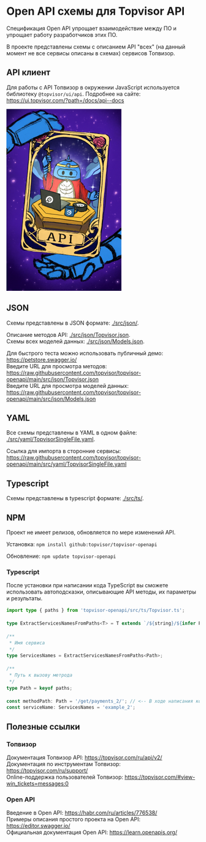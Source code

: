 # Open API схемы для Topvisor API

Спецификация Open API упрощает взаимодействие между ПО и упрощает работу разработчиков этих ПО.

В проекте представлены схемы с описанием API "всех" (на данный момент не все сервисы описаны в схемах) сервисов Топвизор.

## API клиент

Для работы с API Топвизор в окружении JavaScript используется библиотеку `@topvisor/ui/api`.
Подробнее на сайте: https://ui.topvisor.com/?path=/docs/api--docs

![robot.png](assets/robot.png)

## JSON

Схемы представлены в JSON формате: [./src/json/](./src/json).

Описание методов API: [./src/json/Topvisor.json](./src/json/Topvisor.json).  
Схемы всех моделей данных: [./src/json/Models.json](./src/json/Models.json).

Для быстрого теста можно использовать публичный демо: https://petstore.swagger.io/  
Введите URL для просмотра методов: https://raw.githubusercontent.com/topvisor/topvisor-openapi/main/src/json/Topvisor.json  
Введите URL для просмотра моделей данных: https://raw.githubusercontent.com/topvisor/topvisor-openapi/main/src/json/Models.json

## YAML

Все схемы представлены в YAML в одном файле: [./src/yaml/TopvisorSingleFile.yaml](./src/yaml/TopvisorSingleFile.yaml).

Ссылка для импорта в сторонние сервисы: https://raw.githubusercontent.com/topvisor/topvisor-openapi/main/src/yaml/TopvisorSingleFile.yaml

## Typescript

Схемы представлены в typescript формате: [./src/ts/](./src/ts).

## NPM

Проект не имеет релизов, обновляется по мере изменений API.

Установка: `npm install github:topvisor/topvisor-openapi`

Обновление: `npm update topvisor-openapi`

### Typescript

После установки при написании кода TypeScript вы сможете использовать автоподсказки, описывающие API методы, их параметры и результаты.

```typescript
import type { paths } from 'topvisor-openapi/src/ts/Topvisor.ts';

type ExtractServicesNamesFromPaths<T> = T extends `/${string}/${infer P}/${string}` ? P : never

/**
 * Имя сервиса
 */
type ServicesNames = ExtractServicesNamesFromPaths<Path>;

/**
 * Путь к вызову метрода
 */
type Path = keyof paths;

const methodPath: Path = '/get/payments_2/'; // <-- В ходе написания кода вы будете получать подсказки
const serviceName: ServicesNames = 'example_2';
```

## Полезные ссылки

### Топвизор

Документация Топвизор API: https://topvisor.com/ru/api/v2/  
Документация по инструментам Топвизор: https://topvisor.com/ru/support/  
Online-поддержка пользователей Топвизор: https://topvisor.com/#view-win_tickets=messages:0

### Open API

Введение в Open API: https://habr.com/ru/articles/776538/  
Примеры описания простого проекта на Open API: https://editor.swagger.io/  
Официальная документация Open API: https://learn.openapis.org/
